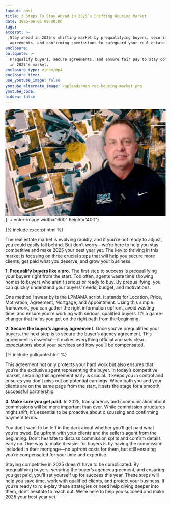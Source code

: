 ```yaml
---
layout: post
title: 3 Steps To Stay Ahead in 2025’s Shifting Housing Market
date: 2025-06-05 00:00:00
tags:
excerpt: >-
  Stay ahead in 2025’s shifting market by prequalifying buyers, securing
  agreements, and confirming commissions to safeguard your real estate business.
enclosure:
pullquote: >-
  Prequalify buyers, secure agreements, and ensure fair pay to stay competitive
  in 2025’s market.
enclosure_type: video/mp4
enclosure_time:
use_youtube_image: false
youtube_alternate_image: /uploads/mah-rec-housing-market.png
youtube_code:
hidden: false
---
```

![](/uploads/mah-rec-housing-market-2.png){: .center-image width="600" height="400"}

{% include excerpt.html %}

The real estate market is evolving rapidly, and if you’re not ready to adjust, you could easily fall behind. But don’t worry—we’re here to help you stay competitive and make 2025 your best year yet. The key to thriving in this market is focusing on three crucial steps that will help you secure more clients, get paid what you deserve, and grow your business.

**1\. Prequalify buyers like a pro.** The first step to success is prequalifying your buyers right from the start. Too often, agents waste time showing homes to buyers who aren’t serious or ready to buy. By prequalifying, you can quickly understand your buyers’ needs, budget, and motivations.

One method I swear by is the LPMAMA script. It stands for Location, Price, Motivation, Agreement, Mortgage, and Appointment. Using this simple framework, you can gather the right information upfront, avoid wasting time, and ensure you’re working with serious, qualified buyers. It’s a game-changer that helps you get on the right path from the beginning.

**2\. Secure the buyer’s agency agreement.** Once you’ve prequalified your buyers, the next step is to secure the buyer’s agency agreement. This agreement is essential—it makes everything official and sets clear expectations about your services and how you’ll be compensated.

{% include pullquote.html %}

This agreement not only protects your hard work but also ensures that you’re the exclusive agent representing the buyer. In today’s competitive market, securing this agreement early is crucial. It keeps you in control and ensures you don’t miss out on potential earnings. When both you and your clients are on the same page from the start, it sets the stage for a smooth, successful partnership.

**3\. Make sure you get paid.** In 2025, transparency and communication about commissions will be more important than ever. While commission structures might shift, it’s essential to be proactive about discussing and confirming payment terms.

You don’t want to be left in the dark about whether you’ll get paid what you’re owed. Be upfront with your clients and the seller’s agent from the beginning. Don’t hesitate to discuss commission splits and confirm details early on. One way to make it easier for buyers is by having the commission included in their mortgage—no upfront costs for them, but still ensuring you’re compensated for your time and expertise.

Staying competitive in 2025 doesn’t have to be complicated. By prequalifying buyers, securing the buyer’s agency agreement, and ensuring you get paid, you’ll set yourself up for success this year. These steps will help you save time, work with qualified clients, and protect your business. If you’re ready to role-play these strategies or need help diving deeper into them, don’t hesitate to reach out. We’re here to help you succeed and make 2025 your best year yet.